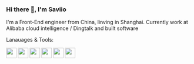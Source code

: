 ### Hi there 👋, I'm Saviio

I'm a Front-End engineer from China, linving in Shanghai. 
Currently work at Alibaba cloud intelligence / Dingtalk and built software

Lanauages & Tools:

<img height="20" src="https://img.shields.io/badge/TypeScript-007ACC?style=for-the-badge&logo=typescript&logoColor=white" style="height: 28px"></span>
<img height="20" src="https://img.shields.io/badge/C%23-239120?style=for-the-badge&logo=c-sharp&logoColor=white"  style="height: 28px"></span>
<img height="20" src="https://img.shields.io/badge/Go-00ADD8?style=for-the-badge&logo=go&logoColor=white"  style="height: 28px"></span>
<img height="20" src="https://img.shields.io/badge/Node.js-339933?style=for-the-badge&logo=nodedotjs&logoColor=white"  style="height: 28px"></span>
<img height="20" src="https://img.shields.io/badge/React-20232A?style=for-the-badge&logo=react&logoColor=61DAFB"  style="height: 28px"></span>
<img height="20" src="https://img.shields.io/badge/Vue.js-35495E?style=for-the-badge&logo=vuedotjs&logoColor=4FC08"  style="height: 28px"></span>



<!--
**Saviio/Saviio** is a ✨ _special_ ✨ repository because its `README.md` (this file) appears on your GitHub profile.
[![Top Langs](https://github-readme-stats.vercel.app/api/top-langs/?username=Saviio&layout=compact&count_private=true)](https://github.com/anuraghazra/github-readme-stats)

[![GitHub stats](https://github-readme-stats.vercel.app/api?username=Saviio&count_private=true)](https://github.com/anuraghazra/github-readme-stats)

Here are some ideas to get you started:

- 🔭 I’m currently working on ...
- 🌱 I’m currently learning ...
- 👯 I’m looking to collaborate on ...
- 🤔 I’m looking for help with ...
- 📫 How to reach me: ...
- 😄 Pronouns: ...
- ⚡ Fun fact: ...
-->
